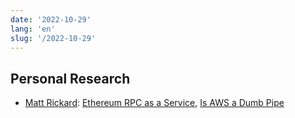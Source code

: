 ```yaml
---
date: '2022-10-29'
lang: 'en'
slug: '/2022-10-29'
---
```


## Personal Research

- [Matt Rickard](./../.././docs/pages/Matt%20Rickard.md): [Ethereum RPC as a Service](./../.././docs/pages/Ethereum%20RPC%20as%20a%20Service.md), [Is AWS a Dumb Pipe](./../.././docs/pages/Is%20AWS%20a%20Dumb%20Pipe.md)

<head>
  <html lang="en-US"/>
</head>
